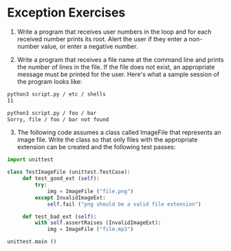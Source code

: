 # Exception Exercises

1. Write a program that receives user numbers in the loop and for each received number prints its root. Alert the user if they enter a non-number value, or enter a negative number.

2. Write a program that receives a file name at the command line and prints the number of lines in the file. If the file does not exist, an appropriate message must be printed for the user. Here's what a sample session of the program looks like:

```bash
python3 script.py / etc / shells
11

python3 script.py / foo / bar
Sorry, file / foo / bar not found
```
3. The following code assumes a class called ImageFile that represents an image file. Write the class so that only files with the appropriate extension can be created and the following test passes:

```py
import unittest

class TestImageFile (unittest.TestCase):
     def test_good_ext (self):
         try:
             img = ImageFile ("file.png")
         except InvalidImageExt:
             self.fail ("png should be a valid file extension")

     def test_bad_ext (self):
         with self.assertRaises (InvalidImageExt):
             img = ImageFile ("file.mp3")

unittest.main ()
```